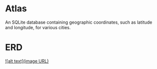 # Atlas
An SQLite database containing geographic coordinates, such as latitude and longitude, for various cities.

# ERD
[![alt text](image URL)](https://raw.githubusercontent.com/SalvatoreAmaddio/Atlas/main/ERD.png)
